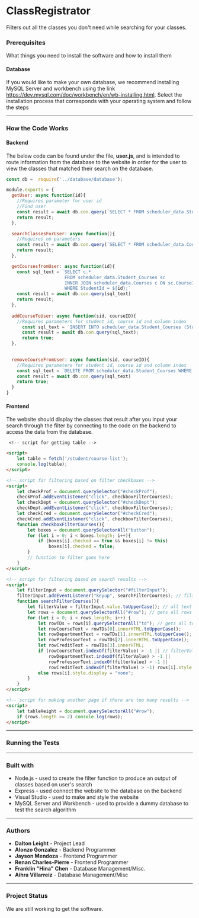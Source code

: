 # ClassRegistrator
Filters out all the classes you don't need while searching for your classes.


### Prerequisites
   What things you need to install the software and how to install them
   
#### Database 
  If you would like to make your own database, we recommend installing MySQL Server and workbench using the link   <https://dev.mysql.com/doc/workbench/en/wb-installing.html>.
  Select the installation process that corresponds with your operating system and follow the steps
	  
---
	
### How the Code Works
#### Backend
The below code can be found under the file, __user.js__, and is intended to route information from the database to the website in order for the user to view the classes that matched their search on the database. 

```javascript
const db =  require('../database/database');

module.exports = {
  getUser: async function(id){
    //Requires parameter for user id
    //Find user
    const result = await db.con.query(`SELECT * FROM scheduler_data.Student WHERE StudentId = ${id}`)
    return result;
  },

  searchClassesForUser: async function(){
    //Requires no parameters
    const result = await db.con.query(`SELECT * FROM scheduler_data.Courses;`)
    return result;
  },

  getCoursesfromUser: async function(id){
    const sql_text = `SELECT c.*
                      FROM scheduler_data.Student_Courses sc 
                      INNER JOIN scheduler_data.Courses c ON sc.CourseId = c.CourseId 
                      WHERE StudentId = ${id};`
    const result = await db.con.query(sql_text)
    return result;
  },
  
  addCourseToUser: async function(sid, courseID){
    //Requires parameters for student id, course id and column index
      const sql_text = `INSERT INTO scheduler_data.Student_Courses (StudentId, CourseId) VALUES (${sid}, ${courseID});`
      const result = await db.con.query(sql_text);
      return true;
  },

  
  removeCourseFromUser: async function(sid, courseID){
    //Requires parameters for student id, course id and column index
    const sql_text = `DELETE FROM scheduler_data.Student_Courses WHERE StudentId = ${sid} AND CourseId = ${courseID};`
    const result = await db.con.query(sql_text)
    return true;
  }
}
```

#### Frontend
   The website should display the classes that result after you input your search through the filter by connecting to the code on the backend to access the data from the database. 
   
     <!-- script for getting table -->
```HTML
<script>
    let table = fetch('/student/course-list');
    console.log(table);
</script>

<!-- script for filtering based on filter checkboxes -->
<script>
    let checkProf = document.querySelector("#checkProf");
    checkProf.addEventListener("click", checkboxFilterCourses);
    let checkDept = document.querySelector("#checkDept");
    checkDept.addEventListener("click", checkboxFilterCourses);
    let checkCred = document.querySelector("#checkCred");
    checkCred.addEventListener("click", checkboxFilterCourses);
    function checkboxFilterCourses(){
        let boxes = document.querySelectorAll("button");
        for (let i = 0; i < boxes.length; i++){
            if (boxes[i].checked == true && boxes[i] != this)
                boxes[i].checked = false;
        }
        // function to filter goes here
    }
</script>

<!-- script for filtering based on search results -->
<script>
    let filterInput = document.querySelector("#filterInput");
    filterInput.addEventListener("keyup", searchFilterCourses); // filterCourses function runs everytime a key is pressed
    function searchFilterCourses(){
        let filterValue = filterInput.value.toUpperCase(); // all text is uppercased to compare
        let rows = document.querySelectorAll("#row"); // gets all rows
        for (let i = 0; i < rows.length; i++) {
            let rowTDs = rows[i].querySelectorAll("td"); // gets all td from row[i]
            let rowCourseText = rowTDs[0].innerHTML.toUpperCase();
            let rowDepartmentText = rowTDs[1].innerHTML.toUpperCase();
            let rowProfessorText = rowTDs[2].innerHTML.toUpperCase();
            let rowCreditText = rowTDs[3].innerHTML;
            if (rowCourseText.indexOf(filterValue) > -1 || // filterValue found in one of the cells
                rowDepartmentText.indexOf(filterValue) > -1 ||
                rowProfessorText.indexOf(filterValue) > -1 ||
                rowCreditText.indexOf(filterValue) > -1) rows[i].style.display = "";
            else rows[i].style.display = "none";
        }
    }
</script>

<!-- script for making another page if there are too many results -->
<script>
    let tableHeight = document.querySelectorAll("#row");
    if (rows.length >= 2) console.log(rows);
</script>
```
---	
	
### Running the Tests

---

### Built with 
- Node.js - used to create the filter function to produce an output of classes based on user's search
- Express - used connect the website to the database on the backend
- Visual Studio - used to make and style the website
- MySQL Server and Workbench - used to provide a dummy database to test the search algorithm

---

### Authors

- __Dalton Leight__ - Project Lead
- __Alonzo Gonzalez__ - Backend Programmer
- __Jayson Mendoza__ - Frontend Programmer
- __Renan Charles-Pierre__ - Frontend Programmer
- __Franklin "Hina" Chen__ - Database Management/Misc.
- __Aihra Villarreiz__ - Database Management/Misc

---

### Project Status
   We are still working to get the software.
	


